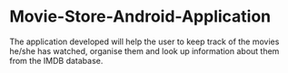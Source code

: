 # Movie-Store-Android-Application
The application developed will help the user to keep track of the movies he/she has watched, organise them and look up information about them from the IMDB database.
